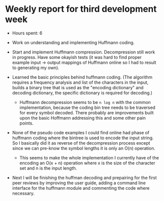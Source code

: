 # Weekly report for third development week

- Hours spent: 6

- Work on understanding and implementing Huffmann coding.

- Start and implement Huffmann compression. Decompression still work in progress. Have some okayish tests (it was hard to find proper example input -> output mappings of Huffmann online so I had to result to generating my own).

- Learned the basic principles behind huffmann coding. (The algorithm requires a frequency analysis and list of the characters in the input, builds a binary tree that is used as the "encoding dictionary" and decoding dictionary, the specific dictionary is required for decoding.)
    - Huffmann decompression seems to be `n log n` with the common implementation, because the coding bin tree needs to be traversed for every symbol decoded. There probably are improvements built upon the basic Hoffmann addressing this and some other pain points.

- None of the pseudo code examples I could find online had phase of huffmann coding where the bintree is used to encode the input string. So I basically did it as reverse of the decompression process except since we can pre-know the symbol lengths it is only an O(n) operation.
    - This seems to make the whole implementation I currently have of the encoding an O(x + n) operation where x is the size of the character set and n is the input length.

- Next I will be finishing the huffman decoding and prepairing for the first peer reviews by improving the user guide, adding a command line interface for the huffmann module and commenting the code where necessary.
